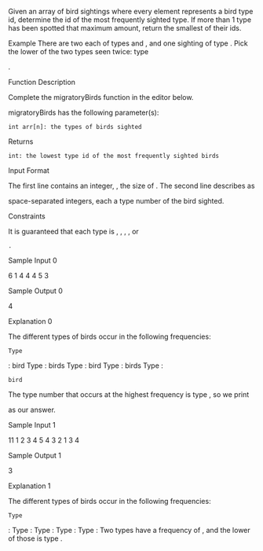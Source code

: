 Given an array of bird sightings where every element represents a bird type id, determine the id of the most frequently sighted type. If more than 1 type has been spotted that maximum amount, return the smallest of their ids.

Example
There are two each of types and , and one sighting of type . Pick the lower of the two types seen twice: type

.

Function Description

Complete the migratoryBirds function in the editor below.

migratoryBirds has the following parameter(s):

    int arr[n]: the types of birds sighted

Returns

    int: the lowest type id of the most frequently sighted birds

Input Format

The first line contains an integer,
, the size of .
The second line describes as

space-separated integers, each a type number of the bird sighted.

Constraints

It is guaranteed that each type is , , , , or

    .

Sample Input 0

6
1 4 4 4 5 3

Sample Output 0

4

Explanation 0

The different types of birds occur in the following frequencies:

    Type 

:
bird
Type
:
birds
Type
:
bird
Type
:
birds
Type
:

    bird

The type number that occurs at the highest frequency is type
, so we print

as our answer.

Sample Input 1

11
1 2 3 4 5 4 3 2 1 3 4

Sample Output 1

3

Explanation 1

The different types of birds occur in the following frequencies:

    Type 

: Type : Type : Type : Type : Two types have a frequency of , and the lower of those is type .